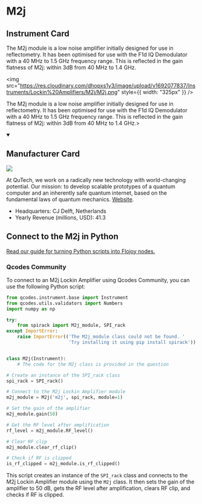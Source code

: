 
# M2j

## Instrument Card

<div className="flex">

<div>

The M2j module is a low noise amplifier initially designed for use in reflectometry. It has been optimised for use with the F1d IQ Demodulator with a 40 MHz to 1.5 GHz frequency range. This is reflected in the gain flatness of M2j: within 3dB from 40 MHz to 1.4 GHz.

</div>

<img src="https://res.cloudinary.com/dhopxs1y3/image/upload/v1692077837/Instruments/Lockin%20Amplifiers/M2j/M2j.png" style={{ width: "325px" }} />

</div>

The M2j module is a low noise amplifier initially designed for use in reflectometry. It has been optimised for use with the F1d IQ Demodulator with a 40 MHz to 1.5 GHz frequency range. This is reflected in the gain flatness of M2j: within 3dB from 40 MHz to 1.4 GHz.>

<details open>
<summary><h2>Manufacturer Card</h2></summary>

<img src="https://res.cloudinary.com/dhopxs1y3/image/upload/v1691786882/Instruments/Vendor%20Logos/QuTech.jpg.jpg" />

At QuTech, we work on a radically new technology with world-changing potential. Our mission: to develop scalable prototypes of a quantum computer and an inherently safe quantum internet, based on the fundamental laws of quantum mechanics. <a href="https://qutech.nl/">Website</a>.

<ul>
  <li>Headquarters: CJ Delft, Netherlands</li>
  <li>Yearly Revenue (millions, USD): 41.3</li>
</ul>
</details>

## Connect to the M2j in Python

[Read our guide for turning Python scripts into Flojoy nodes.](https://docs.flojoy.ai/custom-nodes/creating-custom-node/)


### Qcodes Community

To connect to an M2j Lockin Amplifier using Qcodes Community, you can use the following Python script:

```python
from qcodes.instrument.base import Instrument
from qcodes.utils.validators import Numbers
import numpy as np

try:
    from spirack import M2j_module, SPI_rack
except ImportError:
    raise ImportError(('The M2j_module class could not be found. '
                       'Try installing it using pip install spirack'))


class M2j(Instrument):
    # The code for the M2j class is provided in the question

# Create an instance of the SPI_rack class
spi_rack = SPI_rack()

# Connect to the M2j Lockin Amplifier module
m2j_module = M2j('m2j', spi_rack, module=1)

# Set the gain of the amplifier
m2j_module.gain(50)

# Get the RF level after amplification
rf_level = m2j_module.RF_level()

# Clear RF clip
m2j_module.clear_rf_clip()

# Check if RF is clipped
is_rf_clipped = m2j_module.is_rf_clipped()
```

This script creates an instance of the `SPI_rack` class and connects to the M2j Lockin Amplifier module using the `M2j` class. It then sets the gain of the amplifier to 50 dB, gets the RF level after amplification, clears RF clip, and checks if RF is clipped.

